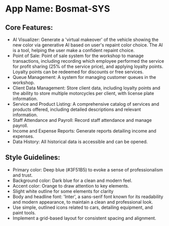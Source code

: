 # **App Name**: Bosmat-SYS

## Core Features:

- AI Visualizer: Generate a 'virtual makeover' of the vehicle showing the new color via generative AI based on user's repaint color choice. The AI is a tool, helping the user make a confident repaint choice.
- Point of Sale: Point of sale system for the workshop to manage transactions, including recording which employee performed the service for profit sharing (25% of the service price), and applying loyalty points. Loyalty points can be redeemed for discounts or free services.
- Queue Management: A system for managing customer queues in the workshop.
- Client Data Management: Store client data, including loyalty points and the ability to store multiple motorcycles per client, with license plate information.
- Service and Product Listing: A comprehensive catalog of services and products offered, including detailed descriptions and relevant information.
- Staff Attendance and Payroll: Record staff attendance and manage payroll.
- Income and Expense Reports: Generate reports detailing income and expenses.
- Data History: All historical data is accessible and can be opened.

## Style Guidelines:

- Primary color: Deep blue (#3F51B5) to evoke a sense of professionalism and trust.
- Background color: Dark blue for a clean and modern feel.
- Accent color: Orange to draw attention to key elements.
- Slight white outline for some elements for clarity
- Body and headline font: 'Inter', a sans-serif font known for its readability and modern appearance, to maintain a clean and professional look.
- Use simple, outlined icons related to cars, detailing equipment, and paint tools.
- Implement a grid-based layout for consistent spacing and alignment.